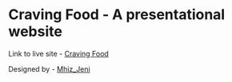 # Craving Food - A presentational website

Link to live site - [Craving Food](https://craving-food-landing-page.vercel.app/)

Designed by - [Mhiz_Jeni](https://twitter.com/mhiz_jeni/status/1750132003834405058)
